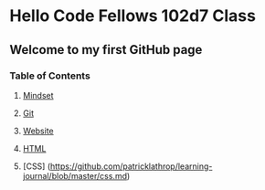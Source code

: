 # Hello Code Fellows 102d7 Class

## Welcome to my first GitHub page

### Table of Contents
1. [Mindset](https://github.com/patricklathrop/learning-journal/blob/master/mindset.md)

2. [Git](https://github.com/patricklathrop/learning-journal/blob/master/git.md)

3. [Website](https://github.com/patricklathrop/learning-journal/blob/master/website.md)

4. [HTML](https://github.com/patricklathrop/learning-journal/blob/master/html.md)

5. [CSS] (https://github.com/patricklathrop/learning-journal/blob/master/css.md)
